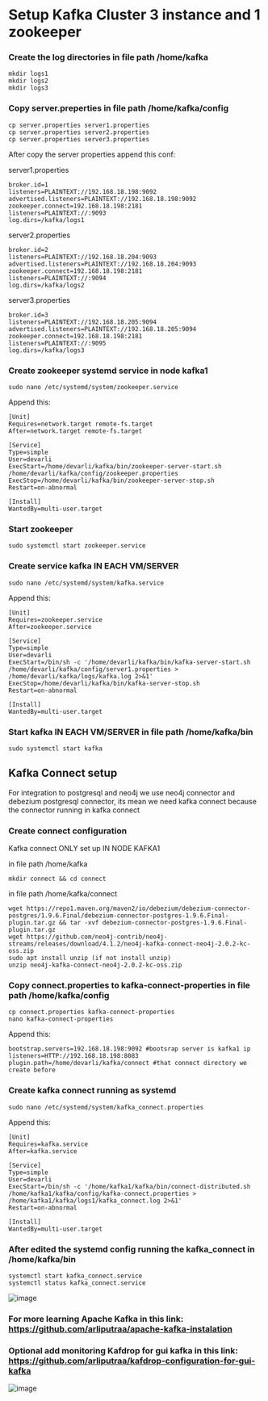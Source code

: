 # Setup Kafka Cluster 3 instance and 1 zookeeper

### Create the log directories in file path /home/kafka

    mkdir logs1
    mkdir logs2
    mkdir logs3
    
### Copy server.preperties in file path /home/kafka/config 
    
    cp server.properties server1.properties
    cp server.properties server2.properties 
    cp server.properties server3.properties 

After copy the server properties append this conf:

server1.properties

    broker.id=1
    listeners=PLAINTEXT://192.168.18.198:9092
    advertised.listeners=PLAINTEXT://192.168.18.198:9092
    zookeeper.connect=192.168.18.198:2181
    listeners=PLAINTEXT://:9093
    log.dirs=/kafka/logs1

server2.properties

    broker.id=2
    listeners=PLAINTEXT://192.168.18.204:9093
    advertised.listeners=PLAINTEXT://192.168.18.204:9093
    zookeeper.connect=192.168.18.198:2181
    listeners=PLAINTEXT://:9094
    log.dirs=/kafka/logs2

server3.properties

    broker.id=3
    listeners=PLAINTEXT://192.168.18.205:9094
    advertised.listeners=PLAINTEXT://192.168.18.205:9094
    zookeeper.connect=192.168.18.198:2181
    listeners=PLAINTEXT://:9095
    log.dirs=/kafka/logs3


### Create zookeeper systemd service in node kafka1

    sudo nano /etc/systemd/system/zookeeper.service


Append this:

    [Unit]
    Requires=network.target remote-fs.target
    After=network.target remote-fs.target
    
    [Service]
    Type=simple
    User=devarli
    ExecStart=/home/devarli/kafka/bin/zookeeper-server-start.sh /home/devarli/kafka/config/zookeeper.properties
    ExecStop=/home/devarli/kafka/bin/zookeeper-server-stop.sh
    Restart=on-abnormal
    
    [Install]
    WantedBy=multi-user.target

### Start zookeeper

    sudo systemctl start zookeeper.service

### Create service kafka IN EACH VM/SERVER 

    sudo nano /etc/systemd/system/kafka.service

Append this:

    [Unit] 
    Requires=zookeeper.service 
    After=zookeeper.service 
      
    [Service] 
    Type=simple 
    User=devarli
    ExecStart=/bin/sh -c '/home/devarli/kafka/bin/kafka-server-start.sh /home/devarli/kafka/config/server1.properties > /home/devarli/kafka/logs/kafka.log 2>&1' 
    ExecStop=/home/devarli/kafka/bin/kafka-server-stop.sh 
    Restart=on-abnormal 
      
    [Install] 
    WantedBy=multi-user.target

### Start kafka IN EACH VM/SERVER in file path /home/kafka/bin

    sudo systemctl start kafka

## Kafka Connect setup
For integration to postgresql and neo4j we use neo4j connector and debezium postgresql connector, its mean we need kafka connect because the connector running in kafka connect

### Create connect configuration 
Kafka connect ONLY set up IN NODE KAFKA1

in file path /home/kafka

    mkdir connect && cd connect

in file path /home/kafka/connect 

    wget https://repo1.maven.org/maven2/io/debezium/debezium-connector-postgres/1.9.6.Final/debezium-connector-postgres-1.9.6.Final-plugin.tar.gz && tar -xvf debezium-connector-postgres-1.9.6.Final-plugin.tar.gz
    wget https://github.com/neo4j-contrib/neo4j-streams/releases/download/4.1.2/neo4j-kafka-connect-neo4j-2.0.2-kc-oss.zip 
    sudo apt install unzip (if not install unzip)
    unzip neo4j-kafka-connect-neo4j-2.0.2-kc-oss.zip

### Copy connect.properties to kafka-connect-properties in file path /home/kafka/config

    cp connect.properties kafka-connect-properties
    nano kafka-connect-properties

Append this:

    bootstrap.servers=192.168.18.198:9092 #bootsrap server is kafka1 ip
    listeners=HTTP://192.168.18.198:8083
    plugin.path=/home/devarli/kafka/connect #that connect directory we create before

### Create kafka connect running as systemd

    sudo nano /etc/systemd/system/kafka_connect.properties

Append this:

    [Unit]
    Requires=kafka.service
    After=kafka.service
    
    [Service]
    Type=simple
    User=devarli
    ExecStart=/bin/sh -c '/home/kafka1/kafka/bin/connect-distributed.sh /home/kafka1/kafka/config/kafka-connect.properties > /home/kafka1/kafka/logs1/kafka_connect.log 2>&1'
    Restart=on-abnormal
    
    [Install]
    WantedBy=multi-user.target

### After edited the systemd config running the kafka_connect in /home/kafka/bin

    systemctl start kafka_connect.service
    systemctl status kafka_connect.service

![image](https://github.com/arliputraa/kafka-cluster-configuration/assets/110078907/7a59bc67-217e-4464-a570-e8c44757fbcf)

### For more learning Apache Kafka in this link: https://github.com/arliputraa/apache-kafka-instalation

### Optional add monitoring Kafdrop for gui kafka in this link: https://github.com/arliputraa/kafdrop-configuration-for-gui-kafka 

![image](https://github.com/arliputraa/kafka-cluster-configuraation/assets/110078907/3e094f36-9bc3-416e-af4b-d623868c604f)

